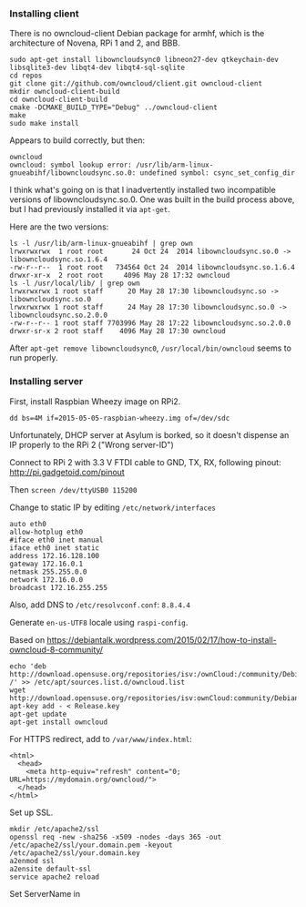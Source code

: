 ### Installing client ###

There is no owncloud-client Debian package for armhf, which is the architecture of Novena, RPi 1 and 2, and BBB.

    sudo apt-get install libowncloudsync0 libneon27-dev qtkeychain-dev libsqlite3-dev libqt4-dev libqt4-sql-sqlite
    cd repos
    git clone git://github.com/owncloud/client.git owncloud-client
    mkdir owncloud-client-build
    cd owncloud-client-build
    cmake -DCMAKE_BUILD_TYPE="Debug" ../owncloud-client
    make
    sudo make install
    
Appears to build correctly, but then:

    owncloud
    owncloud: symbol lookup error: /usr/lib/arm-linux-gnueabihf/libowncloudsync.so.0: undefined symbol: csync_set_config_dir

I think what's going on is that I inadvertently installed two incompatible versions of libowncloudsync.so.0. One was built in the build process above, but I had previously installed it via `apt-get`.

Here are the two versions:

    ls -l /usr/lib/arm-linux-gnueabihf | grep own
    lrwxrwxrwx  1 root root       24 Oct 24  2014 libowncloudsync.so.0 -> libowncloudsync.so.1.6.4
    -rw-r--r--  1 root root   734564 Oct 24  2014 libowncloudsync.so.1.6.4
    drwxr-xr-x  2 root root     4096 May 28 17:32 owncloud
    ls -l /usr/local/lib/ | grep own             
    lrwxrwxrwx 1 root staff      20 May 28 17:30 libowncloudsync.so -> libowncloudsync.so.0
    lrwxrwxrwx 1 root staff      24 May 28 17:30 libowncloudsync.so.0 -> libowncloudsync.so.2.0.0
    -rw-r--r-- 1 root staff 7703996 May 28 17:22 libowncloudsync.so.2.0.0
    drwxr-sr-x 2 root staff    4096 May 28 17:30 owncloud

After `apt-get remove libowncloudsync0`, `/usr/local/bin/owncloud` seems to run properly.

### Installing server ###

First, install Raspbian Wheezy image on RPi2.

    dd bs=4M if=2015-05-05-raspbian-wheezy.img of=/dev/sdc

Unfortunately, DHCP server at Asylum is borked, so it doesn't dispense an IP properly to the RPi 2 ("Wrong server-ID")

Connect to RPi 2 with 3.3 V FTDI cable to GND, TX, RX, following pinout: http://pi.gadgetoid.com/pinout

Then `screen /dev/ttyUSB0 115200`

Change to static IP by editing `/etc/network/interfaces`

    auto eth0
    allow-hotplug eth0
    #iface eth0 inet manual
    iface eth0 inet static
    address 172.16.128.100  
    gateway 172.16.0.1
    netmask 255.255.0.0
    network 172.16.0.0
    broadcast 172.16.255.255

Also, add DNS to `/etc/resolvconf.conf`: `8.8.4.4`

Generate `en-us-UTF8` locale using `raspi-config`.

Based on https://debiantalk.wordpress.com/2015/02/17/how-to-install-owncloud-8-community/

    echo 'deb http://download.opensuse.org/repositories/isv:/ownCloud:/community/Debian_7.0/ /' >> /etc/apt/sources.list.d/owncloud.list
    wget http://download.opensuse.org/repositories/isv:ownCloud:community/Debian_7.0/Release.key
    apt-key add - < Release.key
    apt-get update
    apt-get install owncloud

For HTTPS redirect, add to `/var/www/index.html`:

    <html>
      <head>
        <meta http-equiv="refresh" content="0; URL=https://mydomain.org/owncloud/">
      </head>
    </html>

Set up SSL.

    mkdir /etc/apache2/ssl
    openssl req -new -sha256 -x509 -nodes -days 365 -out /etc/apache2/ssl/your.domain.pem -keyout /etc/apache2/ssl/your.domain.key
    a2enmod ssl
    a2ensite default-ssl
    service apache2 reload

Set ServerName in 
